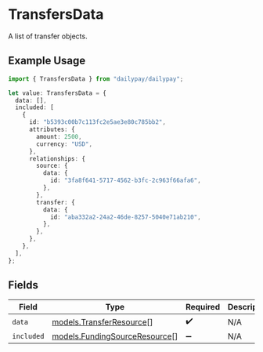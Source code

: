 # TransfersData

A list of transfer objects.

## Example Usage

```typescript
import { TransfersData } from "dailypay/dailypay";

let value: TransfersData = {
  data: [],
  included: [
    {
      id: "b5393c00b7c113fc2e5ae3e80c785bb2",
      attributes: {
        amount: 2500,
        currency: "USD",
      },
      relationships: {
        source: {
          data: {
            id: "3fa8f641-5717-4562-b3fc-2c963f66afa6",
          },
        },
        transfer: {
          data: {
            id: "aba332a2-24a2-46de-8257-5040e71ab210",
          },
        },
      },
    },
  ],
};
```

## Fields

| Field                                                                | Type                                                                 | Required                                                             | Description                                                          |
| -------------------------------------------------------------------- | -------------------------------------------------------------------- | -------------------------------------------------------------------- | -------------------------------------------------------------------- |
| `data`                                                               | [models.TransferResource](../models/transferresource.md)[]           | :heavy_check_mark:                                                   | N/A                                                                  |
| `included`                                                           | [models.FundingSourceResource](../models/fundingsourceresource.md)[] | :heavy_minus_sign:                                                   | N/A                                                                  |